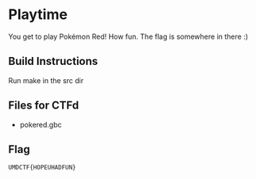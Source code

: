 # Playtime
You get to play Pokémon Red! How fun. The flag is somewhere in there :)
## Build Instructions
Run make in the src dir

## Files for CTFd
- pokered.gbc

## Flag
`UMDCTF{HOPEUHADFUN}`
